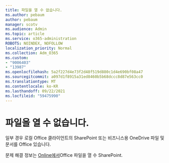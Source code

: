 ```yaml
---
title: 파일을 열 수 없습니다.
ms.author: pebaum
author: pebaum
manager: scotv
ms.audience: Admin
ms.topic: article
ms.service: o365-administration
ROBOTS: NOINDEX, NOFOLLOW
localization_priority: Normal
ms.collection: Adm_O365
ms.custom:
- "9006403"
- "13987"
ms.openlocfilehash: 5a2f227d4e73f2d48f519d880c1d4e690bf08a47
ms.sourcegitcommit: a097d1f8915a31ed8460b5b68dccc8d87e563cc0
ms.translationtype: MT
ms.contentlocale: ko-KR
ms.lasthandoff: 09/22/2021
ms.locfileid: "59475990"
---
```

# <a name="cant-open-file"></a>파일을 열 수 없습니다.

일부 경우 로컬 Office 클라이언트의 SharePoint 또는 비즈니스용 OneDrive 파일 및 문서를 Office 있습니다. 

문제 해결 정보는 [Online에서](https://docs.microsoft.com/sharepoint/troubleshoot/administration/cant-open-office-files)Office 파일을 열 수 SharePoint.